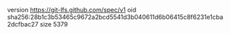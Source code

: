 version https://git-lfs.github.com/spec/v1
oid sha256:28b1c3b53465c9672a2bcd5541d3b040611d6b06415c8f6231e1cba2dcfbac27
size 5379
